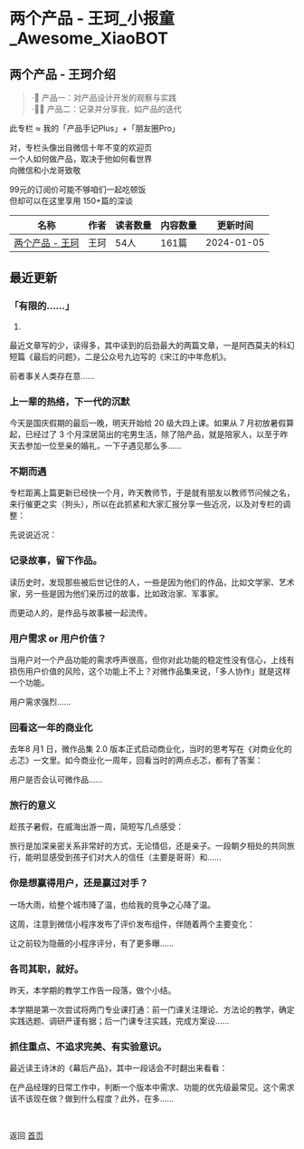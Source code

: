 # 两个产品 - 王珂_小报童_Awesome_XiaoBOT

## 两个产品 - 王珂介绍
> ·📱 产品一：对产品设计开发的观察与实践    
·👨‍🚀 产品二：记录并分享我，如产品的迭代    
    
此专栏 ≈ 我的「产品手记Plus」+「朋友圈Pro」    
    
对，专栏头像出自微信十年不变的欢迎页    
一个人如何做产品，取决于他如何看世界    
向微信和小龙哥致敬    
    
99元的订阅价可能不够咱们一起吃顿饭    
但却可以在这里享用 150+篇的深谈  
  


|名称|作者|读者数量|内容数量|更新时间|
|---|---|---|---|---|
|[两个产品 - 王珂](https://xiaobot.net/p/wangke?refer=0b133df9-27dc-423b-8101-639049001c13)|王珂|54人|161篇|2024-01-05|

## 最近更新
### 「有限的……」

1.

最近文章写的少，读得多，其中读到的后劲最大的两篇文章，一是阿西莫夫的科幻短篇《最后的问题》，二是公众号九边写的《宋江的中年危机》。

前者事关人类存在意......

### 上一辈的热络，下一代的沉默

今天是国庆假期的最后一晚，明天开始给 20 级大四上课。如果从 7 月初放暑假算起，已经过了 3
个月深居简出的宅男生活，除了陪产品，就是陪家人，以至于昨天去参加一位至亲的婚礼，一下子遇见那么多......

### 不期而遇

专栏距离上篇更新已经快一个月，昨天教师节，于是就有朋友以教师节问候之名，来行催更之实（狗头），所以在此抓紧和大家汇报分享一些近况，以及对专栏的调整：

先说说近况：

### 记录故事，留下作品。

读历史时，发现那些被后世记住的人，一些是因为他们的作品，比如文学家、艺术家，另一些是因为他们亲历过的故事，比如政治家、军事家。

而更动人的，是作品与故事被一起流传。

### 用户需求 or 用户价值？

当用户对一个产品功能的需求呼声很高，但你对此功能的稳定性没有信心，上线有损伤用户价值的风险，这个功能上不上？对微作品集来说，「多人协作」就是这样一个功能。

用户需求强烈......

### 回看这一年的商业化

去年8 月1 日，微作品集 2.0 版本正式启动商业化，当时的思考写在《对商业化的忐忑》一文里。如今商业化一周年，回看当时的两点忐忑，都有了答案：

用户是否会认可微作品......

### 旅行的意义

趁孩子暑假，在威海出游一周，简短写几点感受：

旅行是加深亲密关系非常好的方式，无论情侣，还是亲子。一段朝夕相处的共同旅行，能明显感受到孩子们对大人的信任（主要是哥哥）和......

### 你是想赢得用户，还是赢过对手？

一场大雨，给整个城市降了温，也给我的竞争之心降了温。

这周，注意到微信小程序发布了评价发布组件，伴随着两个主要变化：

让之前较为隐蔽的小程序评分，有了更多曝......

### 各司其职，就好。

昨天，本学期的教学工作告一段落，做个小结。

本学期是第一次尝试将两门专业课打通：前一门课关注理论、方法论的教学，确定实践选题、调研严谨有据；后一门课专注实践，完成方案设......

### 抓住重点、不追求完美、有实验意识。

最近读王诗沐的《幕后产品》，其中一段话会不时翻出来看看：

在产品经理的日常工作中，判断一个版本中需求、功能的优先级最常见。这个需求该不该现在做？做到什么程度？此外，在多......


<a href="https://github.com/Reno9527/awesome-xiaobot" style="color: white; text-decoration: none;">awesome-xiaobot</a>

返回 [首页](../README.md)
